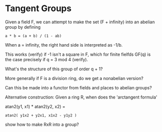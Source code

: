 # Tangent Groups

Given a field F, we can attempt to make the set 
(F + infinity) into an abelian group by defining

    a * b = (a + b) / (1 - ab)

When a = infinity, the right hand side is interpreted as -1/b.

This works (verify) if -1 isn't a square in F, which for finite fielfds GF(q)
is the case precisely if q = 3 mod 4 (verify).

What's the structure of this group of order q + 1?

More generally if F is a division ring, do we get a nonabelian version?

Can this be made into a functor from fields and places to abelian groups?

Alternative construction: Given a ring R, when does the 'arctangent formula'

atan2(y1, x1) * atan2(y2, x2) = 

    atan2( y1x2 + y2x1, x1x2 - y1y2 )

show how to make RxR into a group?